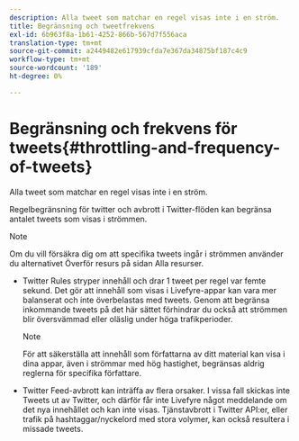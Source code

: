 ```yaml
---
description: Alla tweet som matchar en regel visas inte i en ström.
title: Begränsning och tweetfrekvens
exl-id: 6b963f8a-1b61-4252-866b-567d7f556aca
translation-type: tm+mt
source-git-commit: a2449482e617939cfda7e367da34875bf187c4c9
workflow-type: tm+mt
source-wordcount: '189'
ht-degree: 0%

---
```


# Begränsning och frekvens för tweets{#throttling-and-frequency-of-tweets}

Alla tweet som matchar en regel visas inte i en ström.

Regelbegränsning för twitter och avbrott i Twitter-flöden kan begränsa antalet tweets som visas i strömmen.

>[!NOTE]
>
>Om du vill försäkra dig om att specifika tweets ingår i strömmen använder du alternativet Överför resurs på sidan Alla resurser.

* Twitter Rules stryper innehåll och drar 1 tweet per regel var femte sekund. Det gör att innehåll som visas i Livefyre-appar kan vara mer balanserat och inte överbelastas med tweets. Genom att begränsa inkommande tweets på det här sättet förhindrar du också att strömmen blir översvämmad eller oläslig under höga trafikperioder.

   >[!NOTE]
   >
   >För att säkerställa att innehåll som författarna av ditt material kan visa i dina appar, även i strömmar med hög hastighet, begränsas aldrig reglerna för specifika författare.

* Twitter Feed-avbrott kan inträffa av flera orsaker. I vissa fall skickas inte Tweets ut av Twitter, och därför får inte Livefyre något meddelande om det nya innehållet och kan inte visas. Tjänstavbrott i Twitter API:er, eller trafik på hashtaggar/nyckelord med stora volymer, kan också resultera i missade tweets.
